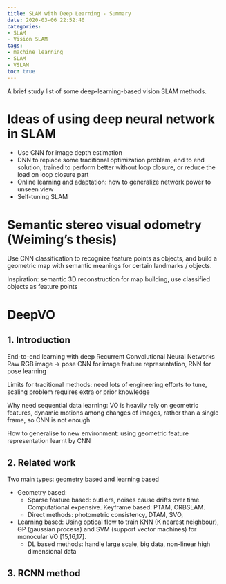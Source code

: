 ```yaml
---
title: SLAM with Deep Learning - Summary
date: 2020-03-06 22:52:40
categories:
- SLAM
- Vision SLAM
tags:
- machine learning
- SLAM
- VSLAM
toc: true
---
```

A brief study list of some deep-learning-based vision SLAM methods.

<!--more-->

# Ideas of using deep neural network in SLAM
- Use CNN for image depth estimation
- DNN to replace some traditional optimization problem, end to end solution, trained to perform better without loop closure, or reduce the load on loop closure part
- Online learning and adaptation: how to generalize network power to unseen view
- Self-tuning SLAM

# Semantic stereo visual odometry (Weiming’s thesis)
Use CNN classification to recognize feature points as objects, and build a geometric map with semantic meanings for certain landmarks / objects.

Inspiration: semantic 3D reconstruction for map building, use classified objects as feature points

# DeepVO
## 1. Introduction
  End-to-end learning with deep Recurrent Convolutional Neural Networks
  Raw RGB image -> pose
  CNN for image feature representation, RNN for pose learning

  Limits for traditional methods: need lots of engineering efforts to tune, scaling problem requires extra or prior knowledge

  Why need sequential data learning: VO is heavily rely on geometric features, dynamic motions among changes of images, rather than a single frame, so CNN is not enough

  How to generalise to new environment: using geometric feature representation learnt by CNN

## 2. Related work
Two main types: geometry based and learning based
- Geometry based:
  - Sparse feature based: outliers, noises cause drifts over time. Computational expensive. Keyframe based: PTAM, ORBSLAM.
  - Direct methods: photometric consistency, DTAM, SVO,
- Learning based: Using optical flow to train KNN (K nearest neighbour), GP (gaussian process) and SVM (support vector machines) for monocular VO [15,16,17].
  - DL based methods: handle large scale, big data, non-linear high dimensional data

## 3. RCNN method

